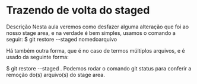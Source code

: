# Trazendo de volta do staged

Descrição
Nesta aula veremos como desfazer alguma alteração que foi ao nosso stage area, e na verdade é bem simples, usamos o comando a seguir:
$ git restore --staged nomedoarquivo

Há também outra forma, que é no caso de termos múltiplos arquivos, e é usado da seguinte forma:

$ git restore --staged .
Podemos rodar o comando git status para conferir a remoção do(s) arquivo(s) do stage area.